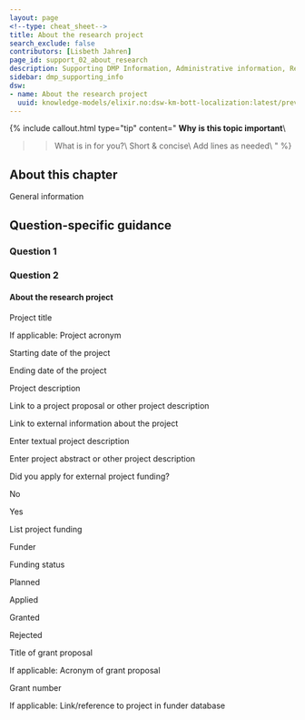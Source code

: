 ```yaml
---
layout: page
<!--type: cheat_sheet-->
title: About the research project
search_exclude: false
contributors: [Lisbeth Jahren]
page_id: support_02_about_research
description: Supporting DMP Information, Administrative information, Research project, Contributors, Funding
sidebar: dmp_supporting_info
dsw:
- name: About the research project
  uuid: knowledge-models/elixir.no:dsw-km-bott-localization:latest/preview?questionUuid=f0ef08fd-d733-465c-bc66-5de0b826c41b
---
```


{% include callout.html type="tip" content="
**Why is this topic important**\\
>> What is in for you?\\
>> Short & concise\\
>> Add lines as needed\\
" %}

## About this chapter

General information

## Question-specific guidance

### Question 1

### Question 2

#### About the research project

Project title

If applicable: Project acronym

Starting date of the project

Ending date of the project

Project description

Link to a project proposal or other project description

Link to external information about the project

Enter textual project description

Enter project abstract or other project description

Did you apply for external project funding?

No

Yes

List project funding

Funder

Funding status

Planned

Applied

Granted

Rejected

Title of grant proposal

If applicable: Acronym of grant proposal

Grant number

If applicable: Link/reference to project in funder database

